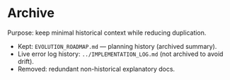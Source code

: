 # Archive

Purpose: keep minimal historical context while reducing duplication.

- Kept: `EVOLUTION_ROADMAP.md` — planning history (archived summary).
- Live error log history: `../IMPLEMENTATION_LOG.md` (not archived to avoid drift).
- Removed: redundant non-historical explanatory docs.

